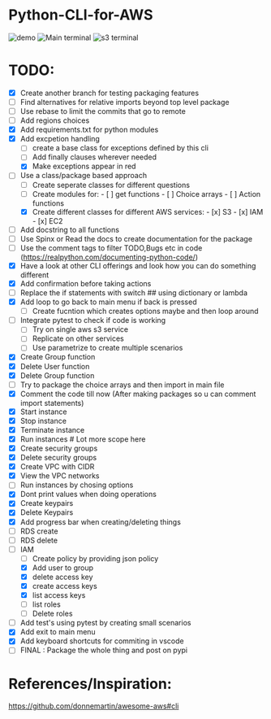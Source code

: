 # Python-CLI-for-AWS


![demo](https://github.com/darshan-raul/Python-CLI-for-AWS/blob/master/img/demo.gif)
![Main terminal](https://github.com/darshan-raul/Python-CLI-for-AWS/blob/master/img/cli%20main.png)
![s3 terminal](https://github.com/darshan-raul/Python-CLI-for-AWS/blob/master/img/cli%20s3.png)


# TODO:
- [x] Create another branch for testing packaging features
- [ ] Find alternatives for relative imports beyond top level package
- [ ] Use rebase to limit the commits that go to remote
- [ ] Add regions choices 
- [x] Add requirements.txt for python modules
- [x] Add excpetion handling
    - [ ] create a base class for exceptions defined by this cli
    - [ ] Add finally clauses wherever needed
    - [x] Make exceptions appear in red
- [ ] Use a class/package based approach
    - [ ] Create seperate classes for different questions
    - [ ] Create modules for:
            - [ ] get functions
            - [ ] Choice arrays
            - [ ] Action functions 
    - [x] Create different classes for different AWS services:
            - [x] S3
            - [x] IAM
            - [x] EC2
- [ ] Add docstring to all functions
- [ ] Use Spinx or Read the docs to create documentation for the package
- [ ] Use the comment tags to filter TODO,Bugs etc in code (https://realpython.com/documenting-python-code/)
- [x] Have a look at other CLI offerings and look how you can do something different
- [x] Add confirmation before taking actions
- [ ] Replace the if statements with switch ## using dictionary or lambda
- [x] Add loop to go back to main menu if back is pressed
    - [ ] Create fucntion which creates options maybe and then loop around
- [ ] Integrate pytest to check if code is working
    - [ ] Try on single aws s3 service
    - [ ] Replicate on other services
    - [ ] Use parametrize to create multiple scenarios
- [x] Create Group function 
- [x] Delete User function
- [x] Delete Group function
- [ ] Try to package the choice arrays and then import in main file 
- [x] Comment the code till now (After making packages so u can comment import statements)
- [x] Start instance
- [x] Stop instance 
- [x] Terminate instance 
- [x] Run instances # Lot more scope here
- [x] Create security groups
- [x] Delete security groups
- [x] Create VPC with CIDR
- [x] View the VPC networks
- [ ] Run instances by chosing options
- [x] Dont print values when doing operations
- [x] Create keypairs
- [X] Delete Keypairs
- [x] Add progress bar when creating/deleting things
- [ ] RDS create
- [ ] RDS delete
 - [ ] IAM
    - [ ] Create policy by providing json policy
    - [x] Add user to group
    - [x] delete access key
    - [x] create access keys
    - [x] list access keys
    - [ ] list roles
	- [ ] Delete roles
- [ ] Add test's using pytest by creating small scenarios 
- [x] Add exit to main menu
- [x] Add keyboard shortcuts for commiting in vscode
- [ ] FINAL : Package the whole thing and post on pypi

# References/Inspiration:

https://github.com/donnemartin/awesome-aws#cli